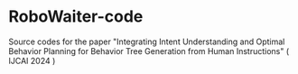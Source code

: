 # RoboWaiter-code
Source codes for the paper "Integrating Intent Understanding and Optimal Behavior Planning for Behavior Tree Generation from Human Instructions" ( IJCAI 2024 )
